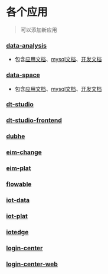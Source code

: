 # 各个应用

> 可以添加新应用

### [data-analysis](./data-analysis)

- 包含[应用文档](data-analysis/app)、[mysql文档](data-analysis/mysql)、[开发文档](data-analysis/docs)

### [data-space](data-space)

- 包含[应用文档](data-space/app)、[mysql文档](data-analysis/mysql)、[开发文档](data-analysis/docs)

### [dt-studio](dt-studio)

### [dt-studio-frontend](dt-studio-frontend)

### [dubhe](dubhe)

### [eim-change](eim-change)

### [eim-plat](eim-plat)

### [flowable](flowable)

### [iot-data](iot-data)

### [iot-plat](iot-plat)

### [iotedge](iotedge)

### [login-center](login-center)

### [login-center-web](login-center-web)

